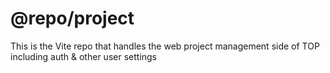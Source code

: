 # @repo/project

This is the Vite repo that handles the web project management side of TOP including auth & other user settings